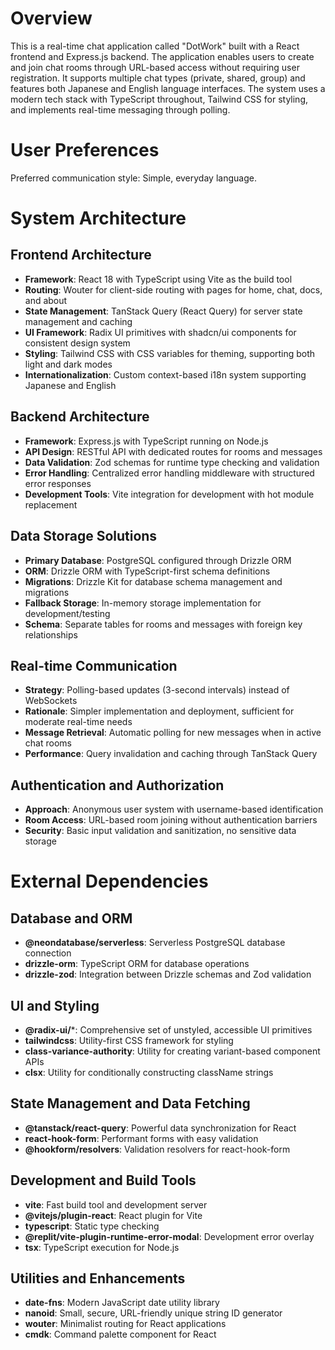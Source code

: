 # Overview

This is a real-time chat application called "DotWork" built with a React frontend and Express.js backend. The application enables users to create and join chat rooms through URL-based access without requiring user registration. It supports multiple chat types (private, shared, group) and features both Japanese and English language interfaces. The system uses a modern tech stack with TypeScript throughout, Tailwind CSS for styling, and implements real-time messaging through polling.

# User Preferences

Preferred communication style: Simple, everyday language.

# System Architecture

## Frontend Architecture
- **Framework**: React 18 with TypeScript using Vite as the build tool
- **Routing**: Wouter for client-side routing with pages for home, chat, docs, and about
- **State Management**: TanStack Query (React Query) for server state management and caching
- **UI Framework**: Radix UI primitives with shadcn/ui components for consistent design system
- **Styling**: Tailwind CSS with CSS variables for theming, supporting both light and dark modes
- **Internationalization**: Custom context-based i18n system supporting Japanese and English

## Backend Architecture
- **Framework**: Express.js with TypeScript running on Node.js
- **API Design**: RESTful API with dedicated routes for rooms and messages
- **Data Validation**: Zod schemas for runtime type checking and validation
- **Error Handling**: Centralized error handling middleware with structured error responses
- **Development Tools**: Vite integration for development with hot module replacement

## Data Storage Solutions
- **Primary Database**: PostgreSQL configured through Drizzle ORM
- **ORM**: Drizzle ORM with TypeScript-first schema definitions
- **Migrations**: Drizzle Kit for database schema management and migrations
- **Fallback Storage**: In-memory storage implementation for development/testing
- **Schema**: Separate tables for rooms and messages with foreign key relationships

## Real-time Communication
- **Strategy**: Polling-based updates (3-second intervals) instead of WebSockets
- **Rationale**: Simpler implementation and deployment, sufficient for moderate real-time needs
- **Message Retrieval**: Automatic polling for new messages when in active chat rooms
- **Performance**: Query invalidation and caching through TanStack Query

## Authentication and Authorization
- **Approach**: Anonymous user system with username-based identification
- **Room Access**: URL-based room joining without authentication barriers
- **Security**: Basic input validation and sanitization, no sensitive data storage

# External Dependencies

## Database and ORM
- **@neondatabase/serverless**: Serverless PostgreSQL database connection
- **drizzle-orm**: TypeScript ORM for database operations
- **drizzle-zod**: Integration between Drizzle schemas and Zod validation

## UI and Styling
- **@radix-ui/***: Comprehensive set of unstyled, accessible UI primitives
- **tailwindcss**: Utility-first CSS framework for styling
- **class-variance-authority**: Utility for creating variant-based component APIs
- **clsx**: Utility for conditionally constructing className strings

## State Management and Data Fetching
- **@tanstack/react-query**: Powerful data synchronization for React
- **react-hook-form**: Performant forms with easy validation
- **@hookform/resolvers**: Validation resolvers for react-hook-form

## Development and Build Tools
- **vite**: Fast build tool and development server
- **@vitejs/plugin-react**: React plugin for Vite
- **typescript**: Static type checking
- **@replit/vite-plugin-runtime-error-modal**: Development error overlay
- **tsx**: TypeScript execution for Node.js

## Utilities and Enhancements
- **date-fns**: Modern JavaScript date utility library
- **nanoid**: Small, secure, URL-friendly unique string ID generator
- **wouter**: Minimalist routing for React applications
- **cmdk**: Command palette component for React